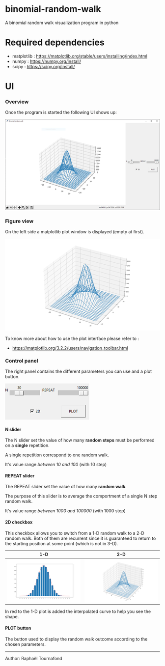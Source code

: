 # binomial-random-walk
A binomial random walk visualization program in python

# Required dependencies

* matplotlib : https://matplotlib.org/stable/users/installing/index.html
* numpy : https://numpy.org/install/
* scipy : https://scipy.org/install/

# UI

### Overview

Once the program is started the following UI shows up:

![Overview of the UI](images/overview.png)

### Figure view

On the left side a matplotlib plot window is displayed (empty at first).

![Figure view](images/figure.png)

To know more about how to use the plot interface please refer to :

* https://matplotlib.org/3.2.2/users/navigation_toolbar.html

### Control panel

The right panel contains the different parameters you can use and a plot button.

![Control panel](images/panel.png)

#### N slider

The N slider set the value of how many **random steps** must be performed on a **single** repetition.

A single repetition correspond to one random walk.

It's value range *between 10 and 100* (with 10 step)

#### REPEAT slider

The REPEAT slider set the value of how many **random walk**.

The purpose of this slider is to average the comportment of a single N step random walk.

It's value range *between 1000 and 100000* (with 1000 step)

#### 2D checkbox

This checkbox allows you to switch from a 1-D random walk to a 2-D random walk.
Both of them are recurrent since it is guaranteed to return to the starting position at some point (which is not in 3-D).

| 1-D                             | 2-D                             |
|---------------------------------|---------------------------------|
| ![1-D view](images/1d-view.png) | ![2-D view](images/2d-view.png) |

In red to the 1-D plot is added the interpolated curve to help you see the shape.

#### PLOT button

The button used to display the random walk outcome according to the chosen parameters.

---

Author: Raphaël Tournafond